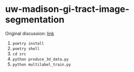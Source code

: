 # uw-madison-gi-tract-image-segmentation
Original discussion:
[link](https://www.kaggle.com/competitions/uw-madison-gi-tract-image-segmentation/discussion/325646)  

1. `poetry install`  
2. `poetry shell`  
3. `cd src`  
4. `python produce_3d_data.py`  
5. `python multilabel_train.py `  